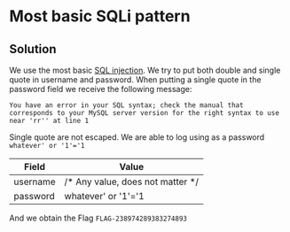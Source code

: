 # Most basic SQLi pattern

## Solution

We use the most basic [SQL injection](https://www.owasp.org/index.php/SQL_Injection). We try to put both double and single quote in username and password. When putting a single quote in the password field we receive the following message:
```
You have an error in your SQL syntax; check the manual that corresponds to your MySQL server version for the right syntax to use near 'rr'' at line 1
```

Single quote are not escaped. We are able to log using as a password `whatever' or '1'='1`

|Field  | Value |
| ------------- | ------------- |
|username|/* Any value, does not matter */|
|password|whatever' or '1'='1|

And we obtain the Flag `FLAG-238974289383274893`